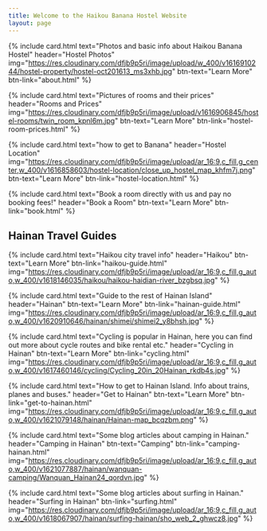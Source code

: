 ```yaml
---
title: Welcome to the Haikou Banana Hostel Website
layout: page
---
```


<div class="row mt-5 justify-content-center">
  
{% include card.html text="Photos and basic info about Haikou Banana Hostel" header="Hostel Photos" img="https://res.cloudinary.com/dfjb9p5ri/image/upload/w_400/v1616910244/hostel-property/hostel-oct201613_ms3xhb.jpg" btn-text="Learn More" btn-link="about.html" %}

{% include card.html text="Pictures of rooms and their prices" header="Rooms and Prices" img="https://res.cloudinary.com/dfjb9p5ri/image/upload/v1616906845/hostel-rooms/twin_room_kpnl6m.jpg" btn-text="Learn More" btn-link="hostel-room-prices.html" %}

</div>
<div class="row mt-5 justify-content-center">

{% include card.html text="how to get to Banana" header="Hostel Location" img="https://res.cloudinary.com/dfjb9p5ri/image/upload/ar_16:9,c_fill,g_center,w_400/v1616858603/hostel-location/close_up_hostel_map_khfm7j.png" btn-text="Learn More" btn-link="hostel-location.html" %}

{% include card.html text="Book a room directly with us and pay no booking fees!" header="Book a Room" btn-text="Learn More" btn-link="book.html" %}

</div>

## Hainan Travel Guides 

<div class="row mt-5 justify-content-center">
  
{% include card.html text="Haikou city travel info" header="Haikou" btn-text="Learn More" btn-link="haikou-guide.html" img="https://res.cloudinary.com/dfjb9p5ri/image/upload/ar_16:9,c_fill,g_auto,w_400/v1618146035/haikou/haikou-haidian-river_bzgbsq.jpg" %}

<!-- https://res.cloudinary.com/dfjb9p5ri/image/upload/ar_16:9,c_fill,g_auto,w_400/v1617949584/haikou/Haikou_City_pineapplelady.jpg -->

{% include card.html text="Guide to the rest of Hainan Island" header="Hainan" btn-text="Learn More" btn-link="hainan-guide.html" img="https://res.cloudinary.com/dfjb9p5ri/image/upload/ar_16:9,c_fill,g_auto,w_400/v1620910646/hainan/shimei/shimei2_y8bhsh.jpg" %}

</div>

<div class="row mt-5 justify-content-center">
  
{% include card.html text="Cycling is popular in Hainan, here you can find out more about cycle routes and bike rental etc." header="Cycling in Hainan" btn-text="Learn More" btn-link="cycling.html" img="https://res.cloudinary.com/dfjb9p5ri/image/upload/ar_16:9,c_fill,g_auto,w_400/v1617460146/cycling/Cycling_20in_20Hainan_rkdb4s.jpg" %}

{% include card.html text="How to get to Hainan Island. Info about trains, planes and buses." header="Get to Hainan" btn-text="Learn More" btn-link="get-to-hainan.html" img="https://res.cloudinary.com/dfjb9p5ri/image/upload/ar_16:9,c_fill,g_auto,w_400/v1621079148/hainan/Hainan-map_bcqzbm.png" %}

</div>
<div class="row mt-5 justify-content-center">

{% include card.html text="Some blog articles about camping in Hainan." header="Camping in Hainan" btn-text="Camping" btn-link="camping-hainan.html" img="https://res.cloudinary.com/dfjb9p5ri/image/upload/ar_16:9,c_fill,g_auto,w_400/v1621077887/hainan/wanquan-camping/Wanquan_Hainan24_qordvn.jpg" %}

{% include card.html text="Some blog articles about surfing in Hainan." header="Surfing in Hainan"  btn-link="surfing.html" img="https://res.cloudinary.com/dfjb9p5ri/image/upload/ar_16:9,c_fill,g_auto,w_400/v1618067907/hainan/surfing-hainan/sho_web_2_ghwcz8.jpg" %}

</div>
